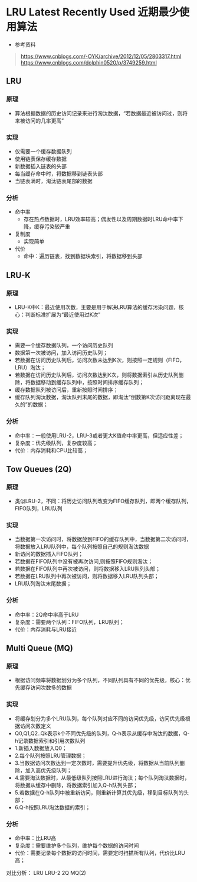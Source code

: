 # LRU Latest Recently Used 近期最少使用算法

- 参考资料
> https://www.cnblogs.com/-OYK/archive/2012/12/05/2803317.html
> https://www.cnblogs.com/dolphin0520/p/3749259.html

## LRU

### 原理

- 算法根据数据的历史访问记录来进行淘汰数据，“若数据最近被访问过，则将来被访问的几率更高”

### 实现

- 仅需要一个缓存数据队列
- 使用链表保存缓存数据
- 新数据插入链表的头部
- 每当缓存命中时，将数据移到链表头部
- 当链表满时，淘汰链表尾部的数据

### 分析

- 命中率
  - 存在热点数据时，LRU效率较高；偶发性以及周期数据时LRU命中率下降，缓存污染较严重
- 复制度
  - 实现简单
- 代价
  - 命中：遍历链表，找到数据块索引，将数据移到头部

## LRU-K

### 原理

- LRU-K中K：最近使用次数，主要是用于解决LRU算法的缓存污染问题，核心：判断标准扩展为“最近使用过K次”

### 实现

- 需要一个缓存数据队列，一个访问历史队列
- 数据第一次被访问，加入访问历史队列；
- 若数据在访问历史队列后，访问次数未达到K次，则按照一定规则（FIFO，LRU）淘汰；
- 若数据在访问历史队列后，访问次数达到K次，则将数据索引从历史队列删除，将数据移动到缓存队列中，按照时间排序缓存队列；
- 缓存数据队列被访问后，重新按照时间排序；
- 缓存队列淘汰数据，淘汰队列末尾的数据，即淘汰“倒数第K次访问距离现在最久的”的数据；

### 分析

- 命中率：一般使用LRU-2，LRU-3或者更大K值命中率更高，但适应性差；
- 复杂度：优先级队列，复杂度较高；
- 代价：内存消耗和CPU比较高；

## Tow Queues (2Q)

### 原理

- 类似LRU-2，不同：将历史访问队列改变为FIFO缓存队列，即两个缓存队列，FIFO队列，LRU队列

### 实现

- 当数据第一次访问时，将数据放到FIFO的缓存队列中，当数据第二次访问时，将数据放入LRU队列中，每个队列按照自己的规则淘汰数据
- 新访问的数据插入FIFO队列；
- 若数据在FIFO队列中没有被再次访问,则按照FIFO规则淘汰；
- 若数据在FIFO队列中再次被访问，则将数据移入LRU队列头部；
- 若数据在LRU队列中再次被访问，则将数据移入LRU队列头部；
- LRU队列淘汰末尾数据；

### 分析

- 命中率：2Q命中率高于LRU
- 复杂度：需要两个队列：FIFO队列，LRU队列；
- 代价：内存消耗与LRU接近

## Multi Queue (MQ)

### 原理

- 根据访问频率将数据划分为多个队列，不同队列具有不同的优先级，核心：优先缓存访问次数多的数据

### 实现

- 将缓存划分为多个LRU队列，每个队列对应不同的访问优先级，访问优先级根据访问次数定义
- Q0,Q1,Q2..Qk表示k个不同优先级的队列，Q-h表示从缓存中淘汰的数据，Q-h记录数据索引和引用次数队列
- 1.新插入数据放入Q0；
- 2.每个队列按照LRU管理数据；
- 3.当数据访问次数达到一定次数时，需要提升优先级，将数据从当前队列删除，加入高优先级队列；
- 4.需要淘汰数据时，从最低级队列按照LRU进行淘汰；每个队列淘汰数据时，将数据从缓存中删除，将数据索引加入Q-h队列头部；
- 5.若数据在Q-h队列中被重新访问，则重新计算其优先级，移到目标队列的头部；
- 6.Q-h按照LRU淘汰数据的索引；

### 分析

- 命中率：比LRU高
- 复杂度：需要维护多个队列，维护每个数据的访问时间
- 代价：需要记录每个数据的访问时间，需要定时扫描所有队列，代价比LRU高；

对比分析：
LRU
LRU-2
2Q
MQ(2)